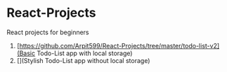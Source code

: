 # React-Projects
React projects for beginners
1. [https://github.com/Arpit599/React-Projects/tree/master/todo-list-v2](Basic Todo-List app with local storage) 
2. [](Stylish Todo-List app without local storage)
